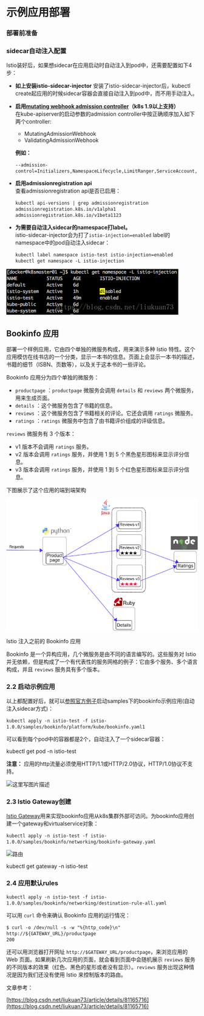 # 示例应用部署

### 部署前准备 <a id="&#x90E8;&#x7F72;&#x5E94;&#x7528;"></a>

### sidecar自动注入配置 <a id="21-sidecar&#x81EA;&#x52A8;&#x6CE8;&#x5165;&#x914D;&#x7F6E;"></a>

Istio装好后，如果想sidecar在应用启动时自动注入到pod中，还需要配置如下4步：

* **如上安装istio-sidecar-injector**  安装了istio-sidecar-injector后，kubectl create起应用的时候sidecar容器会直接自动注入到pod中，而不用手动注入。
* **启用**[**mutating webhook admission controller**](https://kubernetes.io/docs/admin/admission-controllers/)**（k8s 1.9以上支持）**   
  在kube-apiserver的启动参数的admission controller中按正确顺序加入如下两个controller:

  * MutatingAdmissionWebhook
  * ValidatingAdmissionWebhook

  **例如：**

  ```text
  --admission-control=Initializers,NamespaceLifecycle,LimitRanger,ServiceAccount,DefaultStorageClass,MutatingAdmissionWebhook,ValidatingAdmissionWebhook,ResourceQuota1
  ```

* **启用admissionregistration api**   
  查看admissionregistration api是否已启用：

  ```text
  kubectl api-versions | grep admissionregistration
  admissionregistration.k8s.io/v1alpha1
  admissionregistration.k8s.io/v1beta1123
  ```

* **为需要自动注入sidecar的namespace打label。**   
  istio-sidecar-injector会为打了`istio-injection=enabled` label的namespace中的pod自动注入sidecar：

  ```text
  kubectl label namespace istio-test istio-injection=enabled
  kubectl get namespace -L istio-injection
  ```

![](../../.gitbook/assets/image%20%2849%29.png)

## Bookinfo 应用 <a id="title"></a>

部署一个样例应用，它由四个单独的微服务构成，用来演示多种 Istio 特性。这个应用模仿在线书店的一个分类，显示一本书的信息。页面上会显示一本书的描述，书籍的细节（ISBN、页数等），以及关于这本书的一些评论。

Bookinfo 应用分为四个单独的微服务：

* `productpage` ：`productpage` 微服务会调用 `details` 和 `reviews` 两个微服务，用来生成页面。
* `details` ：这个微服务包含了书籍的信息。
* `reviews` ：这个微服务包含了书籍相关的评论。它还会调用 `ratings` 微服务。
* `ratings` ：`ratings` 微服务中包含了由书籍评价组成的评级信息。

`reviews` 微服务有 3 个版本：

* v1 版本不会调用 `ratings` 服务。
* v2 版本会调用 `ratings` 服务，并使用 1 到 5 个黑色星形图标来显示评分信息。
* v3 版本会调用 `ratings` 服务，并使用 1 到 5 个红色星形图标来显示评分信息。

下图展示了这个应用的端到端架构

![](../../.gitbook/assets/image%20%28120%29.png)

Istio 注入之前的 Bookinfo 应用

Bookinfo 是一个异构应用，几个微服务是由不同的语言编写的。这些服务对 Istio 并无依赖，但是构成了一个有代表性的服务网格的例子：它由多个服务、多个语言构成，并且 `reviews` 服务具有多个版本。

### 2.2 启动示例应用 <a id="22-&#x542F;&#x52A8;&#x793A;&#x4F8B;&#x5E94;&#x7528;"></a>

以上都配置好后，就可以[参照官方例子](https://istio.io/docs/guides/bookinfo/)启动samples下的bookinfo示例应用\(自动注入sidecar方式\)：

```text
kubectl apply -n istio-test -f istio-1.0.0/samples/bookinfo/platform/kube/bookinfo.yaml1
```

可以看到每个pod中的容器都是2个，自动注入了一个sidecar容器：

 kubectl get pod -n istio-test  
   
**注意：** 应用的http流量必须使用HTTP/1.1或HTTP/2.0协议，HTTP/1.0协议不支持。

![&#x8FD9;&#x91CC;&#x5199;&#x56FE;&#x7247;&#x63CF;&#x8FF0;](https://img-blog.csdn.net/20180802162817142?watermark/2/text/aHR0cHM6Ly9ibG9nLmNzZG4ubmV0L2xpdWt1YW43Mw==/font/5a6L5L2T/fontsize/400/fill/I0JBQkFCMA==/dissolve/70)

### 2.3 Istio Gateway创建 <a id="23-istio-gateway&#x521B;&#x5EFA;"></a>

[Istio Gateway](https://istio.io/docs/concepts/traffic-management/#gateways)用来实现bookinfo应用从k8s集群外部可访问。为bookinfo应用创建一个gateway和virtualservice对象：

```text
kubectl apply -n istio-test -f istio-1.0.0/samples/bookinfo/networking/bookinfo-gateway.yaml
```

![&#x8DEF;&#x7531;](https://img-blog.csdn.net/20180802164924217?watermark/2/text/aHR0cHM6Ly9ibG9nLmNzZG4ubmV0L2xpdWt1YW43Mw==/font/5a6L5L2T/fontsize/400/fill/I0JBQkFCMA==/dissolve/70)

kubectl get gateway -n istio-test

### 2.4 应用默认rules <a id="24-&#x5E94;&#x7528;&#x9ED8;&#x8BA4;rules"></a>

```text
kubectl apply -n istio-test -f istio-1.0.0/samples/bookinfo/networking/destination-rule-all.yaml
```

可以用 `curl` 命令来确认 Bookinfo 应用的运行情况：

```text
$ curl -o /dev/null -s -w "%{http_code}\n" http://${GATEWAY_URL}/productpage
200
```

还可以用浏览器打开网址 `http://$GATEWAY_URL/productpage`，来浏览应用的 Web 页面。如果刷新几次应用的页面，就会看到页面中会随机展示 `reviews` 服务的不同版本的效果（红色、黑色的星形或者没有显示）。`reviews` 服务出现这种情况是因为我们还没有使用 Istio 来控制版本的路由。





文章参考：

 [https://blog.csdn.net/liukuan73/article/details/81165716](https://blog.csdn.net/liukuan73/article/details/81165716)

